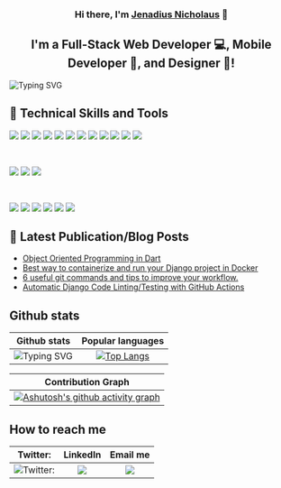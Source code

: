 <!-- 
<p align="center">
  <a href="https://www.yushi.dev/" target="_blank" rel="noreferrer"><img src="https://user-images.githubusercontent.com/75753187/123350185-74ce0900-d528-11eb-848d-d92955dbb944.png" alt="my banner"></a>
</p> -->



<h3 align="center">
Hi there, I'm <a href="https://jenadiusnicholaus.github.io/my-portfolio-site/" target="_blank" rel="noreferrer">Jenadius Nicholaus</a> 👋
</h3>
<h2 align="center">
I'm a Full-Stack Web Developer 💻, Mobile Developer 📸, and Designer 🎨!
</h2> 

![Typing SVG](https://readme-typing-svg.herokuapp.com/?lines=Love+Learning+New+Things;Love+Computer+Tech+As+A+Whole)


## 💼 Technical Skills and Tools
![](https://img.shields.io/badge/Code-Python-informational?style=flat&logo=python&color=dafb61)
![](https://img.shields.io/badge/Code-Django-informational?style=flat&logo=django&color=07ba05)
![](https://img.shields.io/badge/Code-Dart-informational?style=flat&logo=dart&color=61DAFB)
![](https://img.shields.io/badge/Code-Flutter-informational?style=flat&logo=flutter&color=61DAFB)
![](https://img.shields.io/badge/Code-React-informational?style=flat&logo=react&color=61DAFB)
![](https://img.shields.io/badge/Code-Redux-informational?style=flat&logo=Redux&color=764ABC)
![](https://img.shields.io/badge/Code-JavaScript-informational?style=flat&logo=JavaScript&color=F7DF1E)
![](https://img.shields.io/badge/Code-Ruby-informational?style=flat&logo=Ruby&color=CC342D)
![](https://img.shields.io/badge/Code-Ruby_on_Rails-informational?style=flat&logo=Ruby-On-Rails&color=CC0000)
![](https://img.shields.io/badge/Code-HTML5-informational?style=flat&logo=HTML5&color=E34F26)
![](https://img.shields.io/badge/Code-PostgreSQL-informational?style=flat&logo=PostgreSQL&color=336791)
![](https://img.shields.io/badge/Code-SQLite-informational?style=flat&logo=SQLite&color=003B57)

</br>

![](https://img.shields.io/badge/Style-Bootstrap-informational?style=flat&logo=Bootstrap&color=7952B3)
![](https://img.shields.io/badge/Style-CSS3-informational?style=flat&logo=CSS3&color=1572B6)
![](https://img.shields.io/badge/Style-styled--components-informational?style=flat&logo=styled-components&color=DB7093)


</br>

![](https://img.shields.io/badge/Tools-Figma-informational?style=flat&logo=Figma&color=F24E1E)
![](https://img.shields.io/badge/Tools-NPM-informational?style=flat&logo=NPM&color=CB3837)
![](https://img.shields.io/badge/Tools-Heroku-informational?style=flat&logo=Heroku&color=430098)
![](https://img.shields.io/badge/Tools-Netlify-informational?style=flat&logo=netlify&color=00C7B7)
![](https://img.shields.io/badge/Tools-Git-informational?style=flat&logo=Git&color=F05032)
![](https://img.shields.io/badge/Tools-GitHub-informational?style=flat&logo=GitHub&color=181717)


## 📝 Latest Publication/Blog Posts

- [Object Oriented Programming in Dart](https://intmain.co.tz/publication_details/object-oriented-in-dart)
- [Best way to containerize and run your Django project in Docker
](https://intmain.co.tz/publication_details/best-way-to-containerize-and-run-your-django-project-in-docker)
- [6 useful git commands and tips to improve your workflow.
](https://intmain.co.tz/publication_details/6-useful-git-commands-and-tips-to-improve-your-workflow)
- [Automatic Django Code Linting/Testing with GitHub Actions
](https://intmain.co.tz/publication_details/automatic-django-code-lintingtesting-with-github-actions)

## Github stats

| Github stats |  Popular languages|
| :--: | :--: | 
|  ![Typing SVG](https://github-readme-stats.vercel.app/api?username=jenadiusnicholaus&theme=highcontrast&show_icons=true&count_private=true) | [![Top Langs](https://github-readme-stats.vercel.app/api/top-langs/?username=jenadiusnicholaus&theme=dark&layout=compact)](https://github.com/anuraghazra/github-readme-stats)|


|Contribution Graph|
| :--: |
|[![Ashutosh's github activity graph](https://activity-graph.herokuapp.com/graph?username=jenadiusnicholaus&theme=github)](https://github.com/ashutosh00710/github-readme-activity-graph)|

<!-- ![](https://github-profile-summary-cards.vercel.app/api/cards/profile-details?username=jenadiusnicholaus&theme=vue) -->



##  How to reach me

|Twitter:| LinkedIn |Email me|
| :--: | :--: | :--:|
|![Twitter:](https://img.shields.io/twitter/follow/jenadius_kaim?style=social&theme=dark) |  <a href="https://www.linkedin.com/in/jenadius-nicholaus-73126819b/" target="_blank"><img src="https://img.shields.io/badge/-LinkedIn-%230077B5?style=for-the-badge&logo=linkedin&logoColor=white" target="_blank"></a> | <a href = "mailto: jnichoraus3@gmail.com"><img src="https://img.shields.io/badge/-Gmail-%23333?style=for-the-badge&logo=gmail&logoColor=red" target="_blank"></a>|

<!-- [![Visitors](https://visitor-badge.glitch.me/badge?page_id=jenadiusnicholaus)](https://www.yushi.dev/) -->

<!-- 

### 🤝 Connect with me:


<a href="https://instagram.com/yushi.95"><img align="left" src="https://raw.githubusercontent.com/yushi1007/yushi1007/main/images/instagram.svg" alt="Yu Shi | Instagram" width="21px"/></a>
<a href="https://yushi95.medium.com/"><img align="left" src="https://raw.githubusercontent.com/yushi1007/yushi1007/main/images/medium.svg" alt="Yu Shi | Medium" width="21px"/></a>
</br>
- 💬 If you have any question/feedback, please do not hesitate to reach out to me!

## 🔭 I'm currently working on

- My old projects
- Restaurant Recommendation App (React-Native)
- Mobile + Desktop Spotify Clone (Working on it soon...)
- My next blog
- My CSS skill

## 🌱 I'm currently learning

- 📱 React Native
- Firebase
- React Context API
- Styled Components  

## 💼 Technical Skills

![](https://img.shields.io/badge/Code-React-informational?style=flat&logo=react&color=61DAFB)
![](https://img.shields.io/badge/Code-Redux-informational?style=flat&logo=Redux&color=764ABC)
![](https://img.shields.io/badge/Code-JavaScript-informational?style=flat&logo=JavaScript&color=F7DF1E)
![](https://img.shields.io/badge/Code-Ruby-informational?style=flat&logo=Ruby&color=CC342D)
![](https://img.shields.io/badge/Code-Ruby_on_Rails-informational?style=flat&logo=Ruby-On-Rails&color=CC0000)
![](https://img.shields.io/badge/Code-HTML5-informational?style=flat&logo=HTML5&color=E34F26)
![](https://img.shields.io/badge/Code-PostgreSQL-informational?style=flat&logo=PostgreSQL&color=336791)
![](https://img.shields.io/badge/Code-SQLite-informational?style=flat&logo=SQLite&color=003B57)

</br>

![](https://img.shields.io/badge/Style-Bootstrap-informational?style=flat&logo=Bootstrap&color=7952B3)
![](https://img.shields.io/badge/Style-CSS3-informational?style=flat&logo=CSS3&color=1572B6)
![](https://img.shields.io/badge/Style-styled--components-informational?style=flat&logo=styled-components&color=DB7093)


</br>

![](https://img.shields.io/badge/Tools-Figma-informational?style=flat&logo=Figma&color=F24E1E)
![](https://img.shields.io/badge/Tools-NPM-informational?style=flat&logo=NPM&color=CB3837)
![](https://img.shields.io/badge/Tools-Heroku-informational?style=flat&logo=Heroku&color=430098)
![](https://img.shields.io/badge/Tools-Netlify-informational?style=flat&logo=netlify&color=00C7B7)
![](https://img.shields.io/badge/Tools-Git-informational?style=flat&logo=Git&color=F05032)
![](https://img.shields.io/badge/Tools-GitHub-informational?style=flat&logo=GitHub&color=181717)

## 📝 Latest Blog Posts

- [Deploy Rails API Backend to Heroku and React Frontend to Netlify](https://yushi95.medium.com/deploy-rails-api-backend-to-heroku-and-react-frontend-to-netlify-b515239d5022)
- [Animation Login Popup Form by Using React State Hook and CSS](https://medium.com/geekculture/animation-login-popup-form-by-using-react-state-hook-and-css-7ecf803f1fa9)
- [Checklist ✅ for Rails Application](https://yushi95.medium.com/checklist-for-rails-application-30868cb4f48b)
- [Self and Operator in Ruby](https://blog.usejournal.com/self-in-ruby-5e8a91fa4602)

## 📈 GitHub Stats 

[![Anurag's github stats](https://github-readme-stats.vercel.app/api?username=yushi1007)](https://github.com/yushi1007)

[![Top Langs](https://github-readme-stats.vercel.app/api/top-langs/?username=yushi1007&layout=compact)](https://github.com/yushi1007)
 -->



